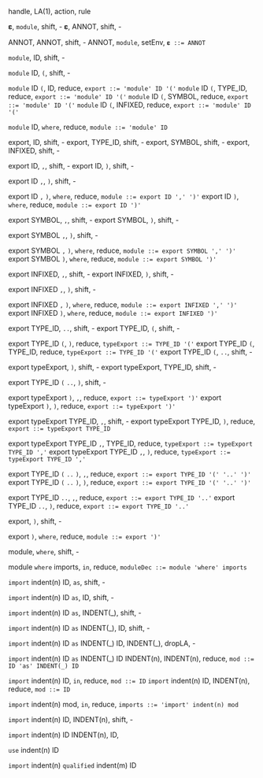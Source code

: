 handle, LA(1), action, rule

𝛆, `module`, shift, -
𝛆, ANNOT, shift, -

ANNOT, ANNOT, shift, -
ANNOT, `module`, setEnv, `𝛆 ::= ANNOT`

`module`, ID, shift, -

`module` ID, `(`, shift, -

`module` ID `(`, ID, reduce, `export ::= 'module' ID '('`
`module` ID `(`, TYPE_ID, reduce, `export ::= 'module' ID '('`
`module` ID `(`, SYMBOL, reduce, `export ::= 'module' ID '('`
`module` ID `(`, INFIXED, reduce, `export ::= 'module' ID '('`

`module` ID, `where`, reduce, `module ::= 'module' ID`

export, ID, shift, -
export, TYPE_ID, shift, -
export, SYMBOL, shift, -
export, INFIXED, shift, -

export ID, `,`, shift, -
export ID, `)`, shift, -

export ID `,`, `)`, shift, -

export ID `,` `)`, `where`, reduce, `module ::= export ID ',' ')'`
export ID `)`, `where`, reduce, `module ::= export ID ')'`

export SYMBOL, `,`, shift, -
export SYMBOL, `)`, shift, -

export SYMBOL `,`, `)`, shift, -

export SYMBOL `,` `)`, `where`, reduce, `module ::= export SYMBOL ',' ')'`
export SYMBOL `)`, `where`, reduce, `module ::= export SYMBOL ')'`

export INFIXED, `,`, shift, -
export INFIXED, `)`, shift, -

export INFIXED `,`, `)`, shift, -

export INFIXED `,` `)`, `where`, reduce, `module ::= export INFIXED ',' ')'`
export INFIXED `)`, `where`, reduce, `module ::= export INFIXED ')'`

export TYPE_ID, `..`, shift, -
export TYPE_ID, `(`, shift, -

export TYPE_ID `(`, `)`, reduce, `typeExport ::= TYPE_ID '('`
export TYPE_ID `(`, TYPE_ID, reduce, `typeExport ::= TYPE_ID '('`
export TYPE_ID `(`, `..`, shift, -

export typeExport, `)`, shift, - 
export typeExport, TYPE_ID, shift, -

export TYPE_ID `(` `..`, `)`, shift, -

export typeExport `)`, `,`, reduce, `export ::= typeExport ')'`
export typeExport `)`, `)`, reduce, `export ::= typeExport ')'`

export typeExport TYPE_ID, `,`, shift, -
export typeExport TYPE_ID, `)`, reduce, `export ::= typeExport TYPE_ID`

export typeExport TYPE_ID `,`, TYPE_ID, reduce, `typeExport ::= typeExport TYPE_ID ','`
export typeExport TYPE_ID `,`, `)`, reduce, `typeExport ::= typeExport TYPE_ID ','`

export TYPE_ID `(` `..` `)`, `,`, reduce, `export ::= export TYPE_ID '(' '..' ')'`
export TYPE_ID `(` `..` `)`, `)`, reduce, `export ::= export TYPE_ID '(' '..' ')'`

export TYPE_ID `..`, `,`, reduce, `export ::= export TYPE_ID '..'`
export TYPE_ID `..`, `)`, reduce, `export ::= export TYPE_ID '..'`

export, `)`, shift, -

export `)`, `where`, reduce, `module ::= export ')'`

module, `where`, shift, -

module `where` imports, `in`, reduce, `moduleDec ::= module 'where' imports`

`import` indent(n) ID, `as`, shift, -

`import` indent(n) ID `as`, ID, shift, -

`import` indent(n) ID `as`, INDENT(_), shift, -

`import` indent(n) ID `as` INDENT(_), ID, shift, -

`import` indent(n) ID `as` INDENT(_) ID, INDENT(\_), dropLA, -

`import` indent(n) ID `as` INDENT(_) ID INDENT(n), INDENT(n), reduce, `mod ::= ID 'as' INDENT(_) ID`

`import` indent(n) ID, `in`, reduce, `mod ::= ID`
`import` indent(n) ID, INDENT(n), reduce, `mod ::= ID`

`import` indent(n) mod, `in`, reduce, `imports ::= 'import' indent(n) mod`

`import` indent(n) ID, INDENT(n), shift, -

`import` indent(n) ID INDENT(n), ID, 

`use` indent(n) ID

`import` indent(n) `qualified` indent(m) ID